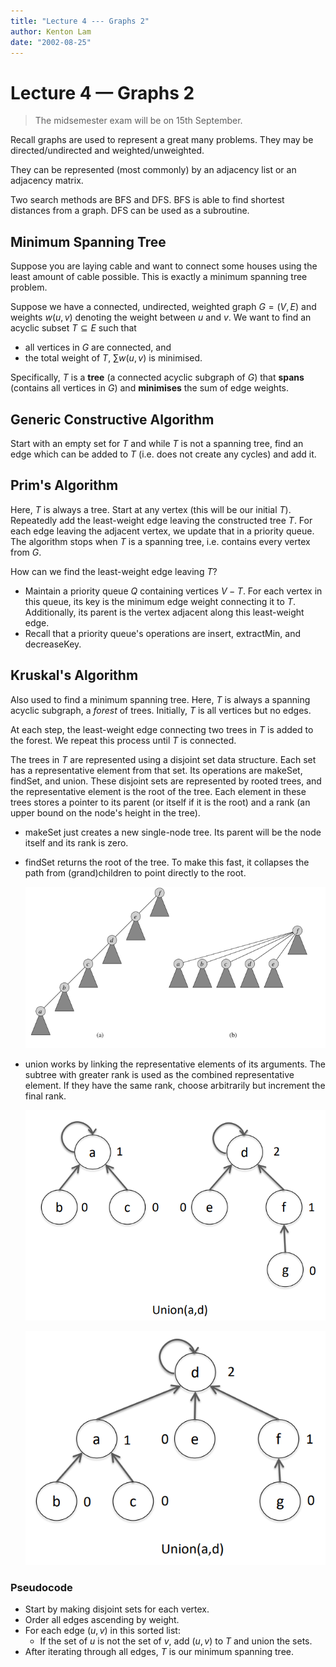 ```yaml
---
title: "Lecture 4 --- Graphs 2"
author: Kenton Lam
date: "2002-08-25"
---
```


# Lecture 4 &mdash; Graphs 2

> The midsemester exam will be on 15th September.

Recall graphs are used to represent a great many problems. They may be directed/undirected and weighted/unweighted. 

They can be represented (most commonly) by an adjacency list or an adjacency matrix.

Two search methods are BFS and DFS. BFS is able to find shortest distances from a graph. DFS can be used as a subroutine.

## Minimum Spanning Tree

Suppose you are laying cable and want to connect some houses using the least amount of cable possible. This is exactly a minimum spanning tree problem.

Suppose we have a connected, undirected, weighted graph $G=(V, E)$ and weights $w(u, v)$ denoting the weight between $u$ and $v$. We want to find an acyclic subset $T \subseteq E$ such that

- all vertices in $G$ are connected, and
- the total weight of $T$, $\sum w(u, v)$ is minimised.

Specifically, $T$ is a **tree** (a connected acyclic subgraph of $G$) that **spans** (contains all vertices in $G$) and **minimises** the sum of edge weights.

## Generic Constructive Algorithm

Start with an empty set for $T$ and while $T$ is not a spanning tree, find an edge which can be added to $T$ (i.e. does not create any cycles) and add it. 

## Prim's Algorithm

Here, $T$ is always a tree. Start at any vertex (this will be our initial $T$). Repeatedly add the least-weight edge leaving the constructed tree $T$. For each edge leaving the adjacent vertex, we update that in a priority queue. The algorithm stops when $T$ is a spanning tree, i.e. contains every vertex from $G$.

How can we find the least-weight edge leaving $T$? 

- Maintain a priority queue $Q$ containing vertices $V-T$. For each vertex in this queue, its key is the minimum edge weight connecting it to $T$. Additionally, its parent is the vertex adjacent along this least-weight edge.
- Recall that a priority queue's operations are insert, extractMin, and decreaseKey.

## Kruskal's Algorithm

Also used to find a minimum spanning tree. Here, $T$ is always a spanning acyclic subgraph, a *forest* of trees. Initially, $T$ is all vertices but no edges.

At each step, the least-weight edge connecting two trees in $T$ is added to the forest. We repeat this process until $T$ is connected.

The trees in $T$ are represented using a disjoint set data structure. Each set has a representative element from that set. Its operations are makeSet, findSet, and union. These disjoint sets are represented by rooted trees, and the representative element is the root of the tree. Each element in these trees stores a pointer to its parent (or itself if it is the root) and a rank (an upper bound on the node's height in the tree).

- makeSet just creates a new single-node tree. Its parent will be the node itself and its rank is zero.

- findSet returns the root of the tree. To make this fast, it collapses the path from (grand)children to point directly to the root.

  ![image-20200825092403249](assets/image-20200825092403249.png)

- union works by linking the representative elements of its arguments. The subtree with greater rank is used as the combined representative element. If they have the same rank, choose arbitrarily but increment the final rank.

  ![image-20200825092746558](assets/image-20200825092746558.png)

  ![image-20200825092759020](assets/image-20200825092759020.png)

### Pseudocode

- Start by making disjoint sets for each vertex.
- Order all edges ascending by weight.
- For each edge $(u, v)$ in this sorted list:
  - If the set of $u$ is not the set of $v$, add $(u, v)$ to $T$ and union the sets.
- After iterating through all edges, $T$ is our minimum spanning tree.